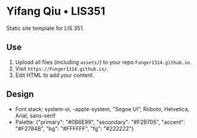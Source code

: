 # Yifang Qiu • LIS351
Static site template for LIS 351.

## Use
1. Upload all files (including `assets/`) to your repo `Funger1314.github.io`.
2. Visit `https://Funger1314.github.io/`.
3. Edit HTML to add your content.

## Design
- Font stack: system-ui, -apple-system, "Segoe UI", Roboto, Helvetica, Arial, sans-serif
- Palette: {"primary": "#0B6E99", "secondary": "#F2B705", "accent": "#F2784B", "bg": "#FFFFFF", "fg": "#222222"}
